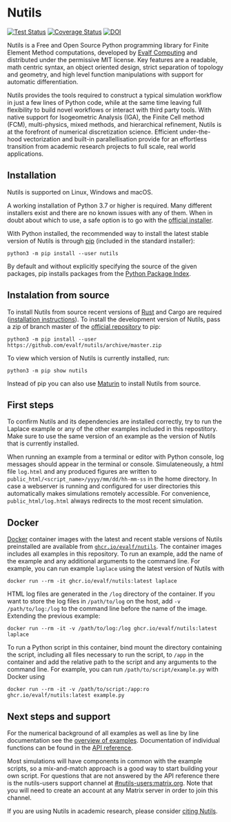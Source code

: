 Nutils
======

[![Test Status](https://github.com/joostvanzwieten/nutils/workflows/test/badge.svg?branch=master)](https://github.com/evalf/nutils/actions?query=workflow%3Atest+branch%3Amaster)
[![Coverage Status](https://codecov.io/gh/evalf/nutils/branch/master/graph/badge.svg)](https://codecov.io/gh/evalf/nutils/branch/master)
[![DOI](https://zenodo.org/badge/DOI/10.5281/zenodo.822369.svg)](https://doi.org/10.5281/zenodo.822369)

Nutils is a Free and Open Source Python programming library for Finite Element
Method computations, developed by [Evalf Computing][1] and distributed under
the permissive MIT license. Key features are a readable, math centric syntax,
an object oriented design, strict separation of topology and geometry, and high
level function manipulations with support for automatic differentiation.

Nutils provides the tools required to construct a typical simulation workflow
in just a few lines of Python code, while at the same time leaving full
flexibility to build novel workflows or interact with third party tools. With
native support for Isogeometric Analysis (IGA), the Finite Cell method (FCM),
multi-physics, mixed methods, and hierarchical refinement, Nutils is at the
forefront of numerical discretization science. Efficient under-the-hood
vectorization and built-in parallellisation provide for an effortless
transition from academic research projects to full scale, real world
applications.


Installation
------------

Nutils is supported on Linux, Windows and macOS.

A working installation of Python 3.7 or higher is required. Many different
installers exist and there are no known issues with any of them. When in doubt
about which to use, a safe option is to go with the [official installer][2].

With Python installed, the recommended way to install the latest stable version
of Nutils is through [pip][4] (included in the standard installer):

    python3 -m pip install --user nutils

By default and without explicitly specifying the source of the given packages,
pip installs packages from the [Python Package Index][5].


Instalation from source
-----------------------

To install Nutils from source recent versions of [Rust][13] and Cargo are
required ([installation instructions][14]). To install the development version
of Nutils, pass a zip of branch master of the [official repository][3] to pip:

    python3 -m pip install --user https://github.com/evalf/nutils/archive/master.zip

To view which version of Nutils is currently installed, run:

    python3 -m pip show nutils

Instead of pip you can also use [Maturin][15] to install Nutils from source.


First steps
-----------

To confirm Nutils and its dependencies are installed correctly, try to run the
Laplace example or any of the other examples included in this repostitory. Make
sure to use the same version of an example as the version of Nutils that is
currently installed.

When running an example from a terminal or editor with Python console, log
messages should appear in the terminal or console. Simulateneously, a html file
`log.html` and any produced figures are written to
`public_html/<script_name>/yyyy/mm/dd/hh-mm-ss` in the home directory. In case a
webserver is running and configured for user directories this automatically
makes simulations remotely accessible. For convenience, `public_html/log.html`
always redirects to the most recent simulation.


Docker
------

[Docker][10] container images with the latest and recent stable versions of
Nutils preinstalled are available from [`ghcr.io/evalf/nutils`][11]. The
container images includes all examples in this repository. To run an example,
add the name of the example and any additional arguments to the command line.
For example, you can run example `laplace` using the latest version of Nutils
with

    docker run --rm -it ghcr.io/evalf/nutils:latest laplace

HTML log files are generated in the `/log` directory of the container. If
you want to store the log files in `/path/to/log` on the
host, add `-v /path/to/log:/log` to the command line before the
name of the image. Extending the previous example:

    docker run --rm -it -v /path/to/log:/log ghcr.io/evalf/nutils:latest laplace

To run a Python script in this container, bind mount the directory
containing the script, including all files necessary to run the script,
to `/app` in the container and add the relative path to the script and
any arguments to the command line. For example, you can run
`/path/to/script/example.py` with Docker using

    docker run --rm -it -v /path/to/script:/app:ro ghcr.io/evalf/nutils:latest example.py


Next steps and support
----------------------

For the numerical background of all examples as well as line by line
documentation see the [overview of examples][6]. Documentation of individual
functions can be found in the [API reference][7].

Most simulations will have components in common with the example scripts, so a
mix-and-match approach is a good way to start building your own script. For
questions that are not answered by the API reference there is the nutils-users
support channel at [#nutils-users:matrix.org][8]. Note that you will need to
create an account at any Matrix server in order to join this channel.

If you are using Nutils in academic research, please consider [citing
Nutils][9].


[1]: http://evalf.com/
[2]: https://www.python.org/downloads/
[3]: https://github.com/evalf/nutils
[4]: https://github.com/pypa/pip
[5]: https://pypi.org/project/nutils/
[6]: http://docs.nutils.org/en/latest/examples/
[7]: http://docs.nutils.org/en/latest/nutils/
[8]: https://matrix.to/#/#nutils-users:matrix.org
[9]: https://doi.org/10.5281/zenodo.822369
[10]: https://www.docker.com/
[11]: https://github.com/orgs/evalf/packages/container/package/nutils
[12]: https://raw.githubusercontent.com/evalf/nutils/master/examples/laplace.py
[13]: https://www.rust-lang.org/
[14]: https://www.rust-lang.org/tools/install
[15]: https://maturin.rs/
